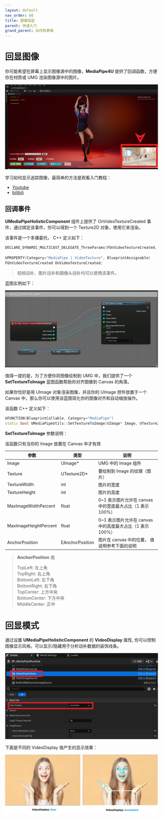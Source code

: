 ```yaml
---
layout: default
nav_order: 60
title: 图像回显
parent: 快速入门
grand_parent: 动作和表情
---
```

# 回显图像

你可能希望在屏幕上显示图像源中的图像，**MediaPipe4U** 提供了回调函数，方便你在材质或 UMG 渲染图像源中的图片。

[![image callback](./images/texture_callback.jpg "Shiprock")](images/texture_callback.jpg)

学习如何显示追踪图像，最简单的方法是观看入门教程：

- [Youtube](https://youtu.be/_6OLqClX-Fw)   
- [bilibili](https://www.bilibili.com/video/BV1zs4y1978J)   

## 回调事件

**UMediaPipeHolisticComponent** 组件上提供了 OnVideoTextureCreated 事件，通过绑定该事件，你可以得到一个 Texture2D 对象，使用它来渲染。

该事件是一个多播委托， C++ 定义如下：
```cpp
DECLARE_DYNAMIC_MULTICAST_DELEGATE_ThreeParams(FOnVideoTextureCreated, UTexture2D*, NewTexture, int, TextureWidth, int, TextureHeight);

UPROPERTY(Category="MediaPipe | VideoTexture", BlueprintAssignable)
FOnVideoTextureCreated OnVideoTextureCreated;
```


> 视频动补、图片动补和摄像头动补均可以使用该事件。

蓝图实例如下：

[![OnVideoTextureCreated](./images/video_texture_created_event_blueprint.jpg "OnVideoTextureCreated")](images/video_texture_created_event_blueprint.jpg)



值得一提的是，为了方便你将图像绘制到 UMG 中，我们提供了一个 **SetTextureToImage** 蓝图函数帮助你对齐图像到 Canvas 的角落。   

如果你恰好是用 UImage 对象渲染图像，并且你的 UImage 控件放置于一个 Canvas 中，那么你可以使用该蓝图简化你的图像对齐和自动缩放操作。

该函数 C++ 定义如下：

```cpp
UFUNCTION(BlueprintCallable, Category="MediaPipe")
static bool UMediaPipeUtils::SetTextureToImage(UImage* Image, UTexture2D* Texture, int TextureWidth, int TextureHeight, float MaxImageWidthPercent, float MaxImageHeightPercent, EAnchorPosition AnchorPosition);
```
**SetTextureToImage** 参数说明：

该函数只有当你的 Image 放置在 Canvas 中才有效

| 参数 | 类型 | 说明 |
|------|-----|------|
|Image| UImage* | UMG 中的 Image 组件 |
|Texture| UTexture2D* | 要绘制到 Image 的纹理（图片）  |
|TextureWidth| int | 图片的宽度  |
|TextureHeight| int | 图片的高度  |
|MaxImageWidthPercent| float | 0~1 表示图片允许在 canvas 中的宽度最大占比（1 表示 100%）  |
|MaxImageHeightPercent| float | 0~1 表示图片允许在 canvas 中的高度最大占比（1 表示 100%）  |
|AnchorPosition| EAnchorPosition | 图片在 canvas 中的位置， 值说明参考下面的说明 |
   


>**AnchorPosition** 值
>
>TopLeft: 左上角    
>TopRight: 右上角   
>BottomLeft: 左下角   
>BottomRight: 右下角   
>TopCenter: 上方中央   
>BottomCenter: 下方中央   
>MiddleCenter: 正中

# 回显模式

通过设置 **UMediaPipeHolisticComponent** 的 **VideoDisplay** 属性, 你可以控制图像显示风格，可以显示/隐藏用于分析动补数据的装饰线条。   


[![DisplayMode](./images/video_display_mode_component.jpg "DisplayMode")](images/video_display_mode_component.jpg)

下面是不同的 VideoDisplay 值产生的显示效果：


[![DisplayMode](./images/video_display_mode.jpg "DisplayMode")](images/video_display_mode.jpg)
